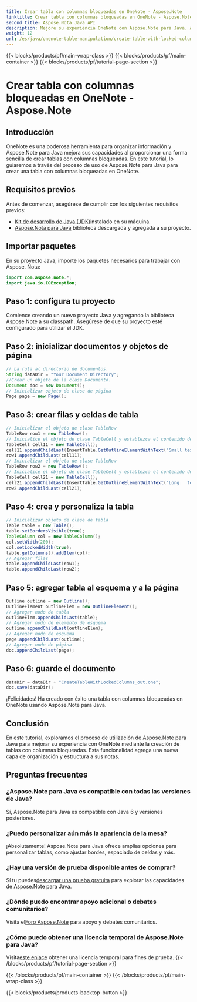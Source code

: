 ```yaml
---
title: Crear tabla con columnas bloqueadas en OneNote - Aspose.Note
linktitle: Crear tabla con columnas bloqueadas en OneNote - Aspose.Note
second_title: Aspose.Nota Java API
description: Mejore su experiencia OneNote con Aspose.Note para Java. Aprenda a crear tablas con columnas bloqueadas usando una guía paso a paso. ¡Descarga tu prueba gratuita ahora!
weight: 12
url: /es/java/onenote-table-manipulation/create-table-with-locked-columns/
---
```


{{< blocks/products/pf/main-wrap-class >}}
{{< blocks/products/pf/main-container >}}
{{< blocks/products/pf/tutorial-page-section >}}

# Crear tabla con columnas bloqueadas en OneNote - Aspose.Note

## Introducción
OneNote es una poderosa herramienta para organizar información y Aspose.Note para Java mejora sus capacidades al proporcionar una forma sencilla de crear tablas con columnas bloqueadas. En este tutorial, lo guiaremos a través del proceso de uso de Aspose.Note para Java para crear una tabla con columnas bloqueadas en OneNote.
## Requisitos previos
Antes de comenzar, asegúrese de cumplir con los siguientes requisitos previos:
- [Kit de desarrollo de Java (JDK)](https://www.oracle.com/java/technologies/javase-downloads.html)instalado en su máquina.
- [Aspose.Nota para Java](https://downloads.aspose.com/note/java) biblioteca descargada y agregada a su proyecto.
## Importar paquetes
En su proyecto Java, importe los paquetes necesarios para trabajar con Aspose. Nota:
```java
import com.aspose.note.*;
import java.io.IOException;
```
## Paso 1: configura tu proyecto
Comience creando un nuevo proyecto Java y agregando la biblioteca Aspose.Note a su classpath. Asegúrese de que su proyecto esté configurado para utilizar el JDK.
## Paso 2: inicializar documentos y objetos de página
```java
// La ruta al directorio de documentos.
String dataDir = "Your Document Directory";
//Crear un objeto de la clase Documento.
Document doc = new Document();
// Inicializar objeto de clase de página
Page page = new Page();
```
## Paso 3: crear filas y celdas de tabla
```java
// Inicializar el objeto de clase TableRow
TableRow row1 = new TableRow();
// Inicialice el objeto de clase TableCell y establezca el contenido del texto
TableCell cell11 = new TableCell();
cell11.appendChildLast(InsertTable.GetOutlineElementWithText("Small text"));
row1.appendChildLast(cell11);
// Inicializar el objeto de clase TableRow
TableRow row2 = new TableRow();
// Inicialice el objeto de clase TableCell y establezca el contenido del texto
TableCell cell21 = new TableCell();
cell21.appendChildLast(InsertTable.GetOutlineElementWithText("Long   text    with    several   words and    spaces."));
row2.appendChildLast(cell21);
```
## Paso 4: crea y personaliza la tabla
```java
// Inicializar objeto de clase de tabla
Table table = new Table();
table.setBordersVisible(true);
TableColumn col = new TableColumn();
col.setWidth(200);
col.setLockedWidth(true);
table.getColumns().addItem(col);
// Agregar filas
table.appendChildLast(row1);
table.appendChildLast(row2);
```
## Paso 5: agregar tabla al esquema y a la página
```java
Outline outline = new Outline();
OutlineElement outlineElem = new OutlineElement();
// Agregar nodo de tabla
outlineElem.appendChildLast(table);
// Agregar nodo de elemento de esquema
outline.appendChildLast(outlineElem);
// Agregar nodo de esquema
page.appendChildLast(outline);
// Agregar nodo de página
doc.appendChildLast(page);
```
## Paso 6: guarde el documento
```java
dataDir = dataDir + "CreateTableWithLockedColumns_out.one";
doc.save(dataDir);
```
¡Felicidades! Ha creado con éxito una tabla con columnas bloqueadas en OneNote usando Aspose.Note para Java.
## Conclusión
En este tutorial, exploramos el proceso de utilización de Aspose.Note para Java para mejorar su experiencia con OneNote mediante la creación de tablas con columnas bloqueadas. Esta funcionalidad agrega una nueva capa de organización y estructura a sus notas.
## Preguntas frecuentes
### ¿Aspose.Note para Java es compatible con todas las versiones de Java?
Sí, Aspose.Note para Java es compatible con Java 6 y versiones posteriores.
### ¿Puedo personalizar aún más la apariencia de la mesa?
¡Absolutamente! Aspose.Note para Java ofrece amplias opciones para personalizar tablas, como ajustar bordes, espaciado de celdas y más.
### ¿Hay una versión de prueba disponible antes de comprar?
 Sí tu puedes[descargar una prueba gratuita](https://releases.aspose.com/) para explorar las capacidades de Aspose.Note para Java.
### ¿Dónde puedo encontrar apoyo adicional o debates comunitarios?
 Visita el[Foro Aspose.Note](https://forum.aspose.com/c/note/28) para apoyo y debates comunitarios.
### ¿Cómo puedo obtener una licencia temporal de Aspose.Note para Java?
 Visita[este enlace](https://purchase.aspose.com/temporary-license/) obtener una licencia temporal para fines de prueba.
{{< /blocks/products/pf/tutorial-page-section >}}

{{< /blocks/products/pf/main-container >}}
{{< /blocks/products/pf/main-wrap-class >}}

{{< blocks/products/products-backtop-button >}}
